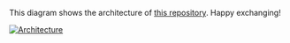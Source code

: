 This diagram shows the architecture of [this repository](https://github.com/Hongbo-Miao/hongbomiao.com). Happy exchanging!

[![Architecture](https://user-images.githubusercontent.com/3375461/225780644-075060f4-1fe8-491c-ad32-6eec8f7e2826.svg)](https://github.com/Hongbo-Miao/hongbomiao.com)
